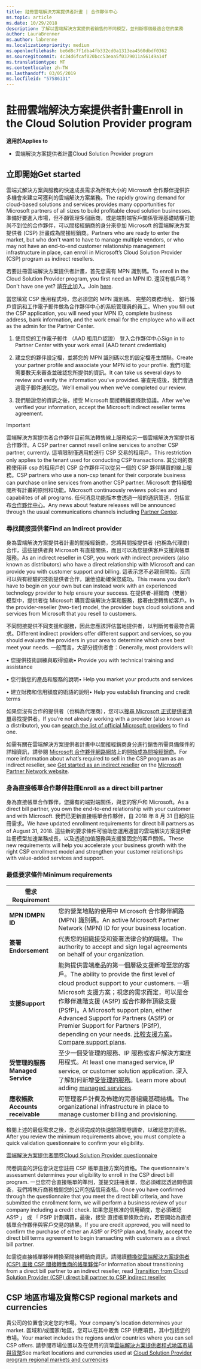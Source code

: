 ```yaml
---
title: 註冊雲端解決方案提供者計畫 | 合作夥伴中心
ms.topic: article
ms.date: 10/29/2018
description: 了解以雲端解決方案提供者銷售的不同模型，並判斷哪個最適合您的業務
author: LauraBrenner
ms.author: labrenne
ms.localizationpriority: medium
ms.openlocfilehash: be6d8c7f1dba4fb332cd0a1313ea4560dbdf0362
ms.sourcegitcommit: 4c34d6fcaf020bcc53eaa5f0379011a56149a14f
ms.translationtype: MT
ms.contentlocale: zh-TW
ms.lasthandoff: 03/05/2019
ms.locfileid: "57586131"
---
```

# <a name="enroll-in-the-cloud-solution-provider-program"></a><span data-ttu-id="effa6-103">註冊雲端解決方案提供者計畫</span><span class="sxs-lookup"><span data-stu-id="effa6-103">Enroll in the Cloud Solution Provider program</span></span>

<span data-ttu-id="effa6-104">**適用於**</span><span class="sxs-lookup"><span data-stu-id="effa6-104">**Applies to**</span></span>

- <span data-ttu-id="effa6-105">雲端解決方案提供者計畫</span><span class="sxs-lookup"><span data-stu-id="effa6-105">Cloud Solution Provider program</span></span>  


## <a name="get-started"></a><span data-ttu-id="effa6-106">立即開始</span><span class="sxs-lookup"><span data-stu-id="effa6-106">Get started</span></span>

<span data-ttu-id="effa6-107">雲端式解決方案與服務的快速成長需求為所有大小的 Microsoft 合作夥伴提供許多機會來建立可獲利的雲端解決方案業務。</span><span class="sxs-lookup"><span data-stu-id="effa6-107">The rapidly growing demand for cloud-based solutions and services provides many opportunities for Microsoft partners of all sizes to build profitable cloud solution businesses.</span></span> <span data-ttu-id="effa6-108">準備好要進入市場，但不願管理多個廠商，或是端對端客戶關係管理基礎結構可能尚不到位的合作夥伴，可以間接經銷商的身分來參加 Microsoft 的雲端解決方案提供者 (CSP) 計畫成為間接經銷商。</span><span class="sxs-lookup"><span data-stu-id="effa6-108">Partners who are ready to enter the market, but who don't want to have to manage multiple vendors, or who may not have an end-to-end customer relationship management infrastructure in place, can enroll in Microsoft’s Cloud Solution Provider (CSP) program as indirect resellers.</span></span>

<span data-ttu-id="effa6-109">若要註冊雲端解決方案提供者計畫，首先您需有 MPN 識別碼。</span><span class="sxs-lookup"><span data-stu-id="effa6-109">To enroll in the Cloud Solution Provider program, you first need an MPN ID.</span></span> <span data-ttu-id="effa6-110">還沒有帳戶嗎？</span><span class="sxs-lookup"><span data-stu-id="effa6-110">Don't have one yet?</span></span> <span data-ttu-id="effa6-111">請[在此](https://epe.mspartner.microsoft.com/EPE/portal/en-US?partnerid=)加入。</span><span class="sxs-lookup"><span data-stu-id="effa6-111">Join [here](https://epe.mspartner.microsoft.com/EPE/portal/en-US?partnerid=).</span></span>

<span data-ttu-id="effa6-112">當您填寫 CSP 應用程式時，您必須您的 MPN 識別碼、 完整的商務地址、 銀行帳戶資訊和工作電子郵件做為合作夥伴中心的系統管理員的員工。</span><span class="sxs-lookup"><span data-stu-id="effa6-112">When you fill out the CSP application, you will need your MPN ID, complete business address, bank information, and the work email for the employee who will act as the admin for the Partner Center.</span></span>

1. <span data-ttu-id="effa6-113">使用您的工作電子郵件 （AAD 租用戶認證） 登入合作夥伴中心</span><span class="sxs-lookup"><span data-stu-id="effa6-113">Sign in to Partner Center with your work email (AAD tenant credentials)</span></span>

2. <span data-ttu-id="effa6-114">建立您的夥伴設定檔，並將您的 MPN 識別碼以您的設定檔產生關聯。</span><span class="sxs-lookup"><span data-stu-id="effa6-114">Create your partner profile and associate your MPN id to your profile.</span></span>
<span data-ttu-id="effa6-115">我們可能需要數天來審查並確認您所提供的資訊。</span><span class="sxs-lookup"><span data-stu-id="effa6-115">It can take us several days to review and verify the information you’ve provided.</span></span> <span data-ttu-id="effa6-116">審查完成後，我們會通過電子郵件通知您。</span><span class="sxs-lookup"><span data-stu-id="effa6-116">We’ll email you when we’ve completed our review.</span></span>

3. <span data-ttu-id="effa6-117">我們驗證您的資訊之後，接受 Microsoft 間接轉銷商條款協議。</span><span class="sxs-lookup"><span data-stu-id="effa6-117">After we've verified your information, accept the Microsoft indirect reseller terms agreement.</span></span>

> [!IMPORTANT]  
> <span data-ttu-id="effa6-118">雲端解決方案提供者合作夥伴目前無法轉售線上服務給另一個雲端解決方案提供者合作夥伴。</span><span class="sxs-lookup"><span data-stu-id="effa6-118">A CSP partner cannot resell online services to another CSP partner, currently.</span></span> <span data-ttu-id="effa6-119">這項限制僅適用於進行 CSP 交易的租用戶。</span><span class="sxs-lookup"><span data-stu-id="effa6-119">This restriction only applies to the tenant used for conducting CSP transactions.</span></span> <span data-ttu-id="effa6-120">其公司的商務使用非 csp 的租用戶的 CSP 合作夥伴可以從另一個的 CSP 夥伴購買的線上服務。</span><span class="sxs-lookup"><span data-stu-id="effa6-120">CSP partners who use a non-csp tenant for their corporate business can purchase online services from another CSP partner.</span></span> <span data-ttu-id="effa6-121">Microsoft 會持續檢閱所有計畫的原則和功能。</span><span class="sxs-lookup"><span data-stu-id="effa6-121">Microsoft continuously reviews policies and capabilites of all programs.</span></span> <span data-ttu-id="effa6-122">任何消息功能版本會透過一般的通訊管道，包括宣布[合作夥伴中心](https://partner.microsoft.com/en-us/pcv/announcements)。</span><span class="sxs-lookup"><span data-stu-id="effa6-122">Any news about feature releases will be announced through the usual communications channels including [Partner Center](https://partner.microsoft.com/en-us/pcv/announcements).</span></span>

### <a name="find-an-indirect-provider"></a><span data-ttu-id="effa6-123">尋找間接提供者</span><span class="sxs-lookup"><span data-stu-id="effa6-123">Find an Indirect provider</span></span>

<span data-ttu-id="effa6-124">身為雲端解決方案提供者計畫的間接經銷商，您將與間接提供者 (也稱為代理商) 合作，這些提供者與 Microsoft 有直接關係，而且可以為您提供客戶支援與帳單服務。</span><span class="sxs-lookup"><span data-stu-id="effa6-124">As an indirect reseller in CSP, you work with indirect providers (also known as distributors) who have a direct relationship with Microsoft and can provide you with customer support and billing.</span></span> <span data-ttu-id="effa6-125">這表示您不必親自開始，反而可以與有經驗的技術提供者合作，讓他協助確保您成功。</span><span class="sxs-lookup"><span data-stu-id="effa6-125">This means you don’t have to begin on your own but can instead work with an experienced technology provider to help ensure your success.</span></span> <span data-ttu-id="effa6-126">在提供者-經銷商（雙層）模型中，提供者從 Microsoft 購買雲端解決方案和服務，接著由您轉售給客戶。</span><span class="sxs-lookup"><span data-stu-id="effa6-126">In the provider-reseller (two-tier) model, the provider buys cloud solutions and services from Microsoft that you resell to customers.</span></span>

<span data-ttu-id="effa6-127">不同間接提供不同支援和服務，因此您應該評估當地提供者，以判斷何者最符合需求。</span><span class="sxs-lookup"><span data-stu-id="effa6-127">Different indirect providers offer different support and services, so you should evaluate the providers in your area to determine which ones best meet your needs.</span></span> <span data-ttu-id="effa6-128">一般而言，大部分提供者會：</span><span class="sxs-lookup"><span data-stu-id="effa6-128">Generally, most providers will:</span></span> 

<span data-ttu-id="effa6-129">• 您提供技術訓練與取得協助</span><span class="sxs-lookup"><span data-stu-id="effa6-129">•   Provide you with technical training and assistance</span></span>

<span data-ttu-id="effa6-130">• 您行銷您的產品和服務的說明</span><span class="sxs-lookup"><span data-stu-id="effa6-130">•   Help you market your products and services</span></span> 

<span data-ttu-id="effa6-131">• 建立財務和信用額度的術語的說明</span><span class="sxs-lookup"><span data-stu-id="effa6-131">•   Help you establish financing and credit terms</span></span>

<span data-ttu-id="effa6-132">如果您沒有合作的提供者（也稱為代理商），您可以[搜尋 Microsoft 正式提供者清單](https://partnercenter.microsoft.com/partner/find-a-provider)尋找提供者。</span><span class="sxs-lookup"><span data-stu-id="effa6-132">If you’re not already working with a provider (also known as a distributor), you can [search the list of official Microsoft providers](https://partnercenter.microsoft.com/partner/find-a-provider) to find one.</span></span>

<span data-ttu-id="effa6-133">如需有關在雲端解決方案提供者計畫中以間接經銷商身分進行銷售所需具備條件的詳細資訊，請參閱 [Microsoft 合作夥伴網路網站](https://partner.microsoft.com/)上的[開始成為間接經銷商](https://partner.microsoft.com/cloud-solution-provider/whats-required)。</span><span class="sxs-lookup"><span data-stu-id="effa6-133">For more information about what’s required to sell in the CSP program as an indirect reseller, see [Get started as an indirect reseller](https://partner.microsoft.com/cloud-solution-provider/whats-required) on the [Microsoft Partner Network website](https://partner.microsoft.com/).</span></span> 



### <a name="enroll-as-a-direct-bill-partner"></a><span data-ttu-id="effa6-134">身為直接帳單合作夥伴註冊</span><span class="sxs-lookup"><span data-stu-id="effa6-134">Enroll as a direct bill partner</span></span>

<span data-ttu-id="effa6-135">身為直接帳單合作夥伴，您擁有的端對端關係，與您的客戶和 Microsoft。</span><span class="sxs-lookup"><span data-stu-id="effa6-135">As a direct bill partner, you own the end-to-end relationship with your customer and with Microsoft.</span></span> <span data-ttu-id="effa6-136">我們已更新直接帳單合作夥伴，自 2018 年 8 月 31 日起的註冊需求。</span><span class="sxs-lookup"><span data-stu-id="effa6-136">We have updated enrollment requirements for direct bill partners as of August 31, 2018.</span></span> <span data-ttu-id="effa6-137">這些新的要求條件可協助您運用適當的雲端解決方案提供者註冊模型加速業務成長，以及透過加值服務與支援鞏固您的客戶關係。</span><span class="sxs-lookup"><span data-stu-id="effa6-137">These new requirements will help you accelerate your business growth with the right CSP enrollment model and strengthen your customer relationships with value-added services and support.</span></span> 

### <a name="minimum-requirements"></a><span data-ttu-id="effa6-138">最低要求條件</span><span class="sxs-lookup"><span data-stu-id="effa6-138">Minimum requirements</span></span>

|<span data-ttu-id="effa6-139">**需求**</span><span class="sxs-lookup"><span data-stu-id="effa6-139">**Requirement**</span></span>|                             |
|--------------------------------|--------------------------------------------------------------|
|<span data-ttu-id="effa6-140">**MPN ID**</span><span class="sxs-lookup"><span data-stu-id="effa6-140">**MPN ID**</span></span>   |<span data-ttu-id="effa6-141">您的營業地點的使用中 Microsoft 合作夥伴網路 (MPN) 識別碼。</span><span class="sxs-lookup"><span data-stu-id="effa6-141">An active Microsoft Partner Network (MPN) ID for your business location.</span></span>    |
|<span data-ttu-id="effa6-142">**簽署**</span><span class="sxs-lookup"><span data-stu-id="effa6-142">**Endorsement**</span></span>   |<span data-ttu-id="effa6-143">代表您的組織接受和簽署法律合約的職權。</span><span class="sxs-lookup"><span data-stu-id="effa6-143">The authority to accept and sign legal agreements on behalf of your organization.</span></span>|
|<span data-ttu-id="effa6-144">**支援**</span><span class="sxs-lookup"><span data-stu-id="effa6-144">**Support**</span></span>   |<span data-ttu-id="effa6-145">能夠提供雲端產品的第一個層級支援新增至您的客戶。</span><span class="sxs-lookup"><span data-stu-id="effa6-145">The ability to provide the first level of cloud product support to your customers.</span></span> <span data-ttu-id="effa6-146">一項 Microsoft 支援方案；視您的需求而定，可以是合作夥伴進階支援 (ASfP) 或合作夥伴頂級支援 (PSfP)。</span><span class="sxs-lookup"><span data-stu-id="effa6-146">A Microsoft support plan, either Advanced Support for Partners (ASfP) or Premier Support for Partners (PSfP), depending on your needs.</span></span> <span data-ttu-id="effa6-147">[比較支援方案](https://partner.microsoft.com/en-US/support/partnersupport)。</span><span class="sxs-lookup"><span data-stu-id="effa6-147">[Compare support plans](https://partner.microsoft.com/en-US/support/partnersupport).</span></span> |
|<span data-ttu-id="effa6-148">**受管理的服務**</span><span class="sxs-lookup"><span data-stu-id="effa6-148">**Managed Service**</span></span>   |<span data-ttu-id="effa6-149">至少一個受管理的服務、IP 服務或客戶解決方案應用程式。</span><span class="sxs-lookup"><span data-stu-id="effa6-149">At least one managed service, IP service, or customer solution application.</span></span> <span data-ttu-id="effa6-150">深入了解如何新增[受管理的服務](https://partner.microsoft.com/en-US/business-opportunities/managed-services-provider)。</span><span class="sxs-lookup"><span data-stu-id="effa6-150">Learn more about adding [managed services](https://partner.microsoft.com/en-US/business-opportunities/managed-services-provider).</span></span>|
|<span data-ttu-id="effa6-151">**應收帳款**</span><span class="sxs-lookup"><span data-stu-id="effa6-151">**Accounts receivable**</span></span> |<span data-ttu-id="effa6-152">可管理客戶計費及佈建的完善組織基礎結構。</span><span class="sxs-lookup"><span data-stu-id="effa6-152">The organizational infrastructure in place to manage customer billing and provisioning.</span></span> 


<span data-ttu-id="effa6-153">檢閱上述的最低需求之後，您必須完成的快速驗證問卷調查，以確認您的資格。</span><span class="sxs-lookup"><span data-stu-id="effa6-153">After you review the minimum requirements above, you must complete a quick validation questionnaire to confirm your eligibility.</span></span> 

[<span data-ttu-id="effa6-154">雲端解決方案提供者問卷</span><span class="sxs-lookup"><span data-stu-id="effa6-154">Cloud Solution Provider questionnaire</span></span>](https://partner.microsoft.com/cloud-solution-provider/assessment)

<span data-ttu-id="effa6-155">問卷調查的評估會決定您註冊 CSP 帳單直接方案的資格。</span><span class="sxs-lookup"><span data-stu-id="effa6-155">The questionnaire's assessment determines your eligibility to enroll in the CSP direct bill program.</span></span> <span data-ttu-id="effa6-156">一旦您符合直接帳單的準則，並提交註冊表單，您必須確認透過問卷調查，我們將執行商務檢閱您的公司包括信用查核。</span><span class="sxs-lookup"><span data-stu-id="effa6-156">Once you have confirmed through the questionnaire that you meet the direct bill criteria, and have submitted the enrollment form, we will perform a business review of your company including a credit check.</span></span> <span data-ttu-id="effa6-157">如果您是核准的信用額度，您必須確認 ASfP 」 或 「 PSfP 計劃購買，最後，接受 直接帳單條款合約，若要開始為直接帳單合作夥伴與客戶交易的結果。</span><span class="sxs-lookup"><span data-stu-id="effa6-157">If you are credit approved, you will need to confirm the purchase of either an ASfP or PSfP plan and, finally, accept the direct bill terms agreement to begin transacting with customers as a direct bill partner.</span></span>

<span data-ttu-id="effa6-158">如需從直接帳單夥伴轉換至間接轉銷商資訊，請閱讀[轉換從雲端解決方案提供者 (CSP) 直接 CSP 間接轉售商的帳單夥伴](transition-direct-to-indirect.md)</span><span class="sxs-lookup"><span data-stu-id="effa6-158">For information about transitioning from a direct bill partner to an indirect reseller, read [Transition from Cloud Solution Provider (CSP) direct bill partner to CSP indirect reseller](transition-direct-to-indirect.md)</span></span>

## <a name="csp-regional-markets-and-currencies"></a><span data-ttu-id="effa6-159">CSP 地區市場及貨幣</span><span class="sxs-lookup"><span data-stu-id="effa6-159">CSP regional markets and currencies</span></span>

<span data-ttu-id="effa6-160">貴公司的位置會決定您的市場。</span><span class="sxs-lookup"><span data-stu-id="effa6-160">Your company's location determines your market.</span></span> <span data-ttu-id="effa6-161">區域和/或國家/地區，您可以在其中販售 CSP 供應項目，其中包括您的市場。</span><span class="sxs-lookup"><span data-stu-id="effa6-161">Your market includes the regions and/or countries where you can sell CSP offers.</span></span> <span data-ttu-id="effa6-162">請參閱市場位置以及在使用的貨幣[雲端解決方案提供者程式地區市場與貨幣](regional-authorization-overview.md)</span><span class="sxs-lookup"><span data-stu-id="effa6-162">See market locations and currencies used at [Cloud Solution Provider program regional markets and currencies](regional-authorization-overview.md)</span></span>




